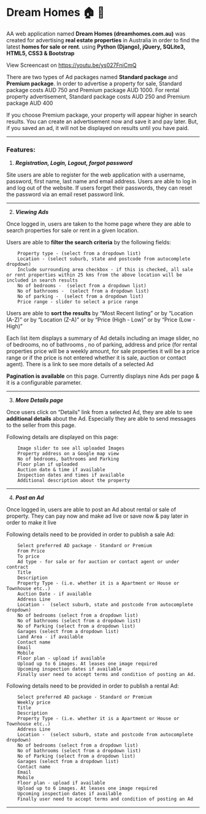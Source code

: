 # Dream Homes :house: :house_with_garden:
AA web application named **Dream Homes (dreamhomes.com.au)** was created  for advertising **real estate properties** in Australia in order to find the latest **homes for sale or rent**. using **Python (Django), jQuery, SQLite3, HTML5, CSS3 &amp; Bootstrap**

View Screencast on https://youtu.be/ys027FniCmQ


There are two types of Ad packages named **Standard package** and **Premium package**. In order to advertise a property for sale,  Standard package costs AUD 750 and Premium package AUD 1000. For rental property advertisement, Standard package costs AUD 250 and Premium package AUD 400

If you choose Premium package, your property will appear higher in search results.
You can create an advertisement now and save it and pay later. But, if you saved an ad, it will not be displayed on results until you have paid.

---

### **Features:**

1. **_Registration, Login, Logout, forgot password_**

Site users are able to register for the web application with a username, password, first name, last name and email address. Users are able to log in and log out of the website. If users forget their passwords, they can reset the password via an email reset password link.

---

2. **_Viewing Ads_**

Once logged in, users are taken to the home page where they are able to search properties for sale or rent in a given location.

Users are able to **filter the search criteria** by the following fields:
```
    Property type - (select from a dropdown list)
    Location - (select suburb, state and postcode from autocomplete dropdown)
    Include surrounding area checkbox - if this is checked, all sale or rent properties within 25 kms from the above location will be included in search results 
    No of bedrooms -  (select from a dropdown list)
    No of bathrooms -  (select from a dropdown list)
    No of parking -  (select from a dropdown list)
    Price range - slider to select a price range
```
Users are able to **sort the results** by “Most Recent listing” or  by “Location (A-Z)” or by “Location (Z-A)”  or by “Price (High - Low)” or by “Price (Low - High)”  

Each list item displays a summary of Ad details including an image slider, no of bedrooms, no of bathrooms , no of parking, address  and price (for rental properties price will be a weekly amount, for sale properties it will be a price range or if the price is not entered whether it is sale, auction or contact agent). There is a link to see more details of a selected Ad

**Pagination is available** on this page. Currently displays nine Ads per page & it is a configurable parameter.

---

3. **_More Details page_**

Once users click on “Details” link from a selected Ad, they are able to see **additional details** about the Ad. Especially they are able to send messages to the seller from this page.

Following details are displayed on this page:
```
    Image slider to see all uploaded Images
    Property address on a Google map view
    No of bedrooms, bathrooms and Parking
    Floor plan if uploaded
    Auction date & time if available 
    Inspection dates and times if available
    Additional description about the property
```
---

4. **_Post an Ad_**

Once logged in, users are able to post an Ad about rental or sale of property. They can pay now and make ad live or save now & pay later in order to make it live

Following details need to be provided in order to publish a sale Ad:
```
    Select preferred AD package - Standard or Premium
    From Price
    To price
    Ad type - for sale or for auction or contact agent or under contract
    Title
    Description
    Property Type - (i.e. whether it is a Apartment or House or Townhouse etc..)
    Auction Date - if available 
    Address Line
    Location -  (select suburb, state and postcode from autocomplete dropdown)
    No of bedrooms (select from a dropdown list)
    No of bathrooms (select from a dropdown list)
    No of Parking (select from a dropdown list)
    Garages (select from a dropdown list)
    Land Area - if available
    Contact name
    Email
    Mobile
    Floor plan - upload if available 
    Upload up to 6 images. At leases one image required
    Upcoming inspection dates if available 
    Finally user need to accept terms and condition of posting an Ad.
```

Following details need to be provided in order to publish a rental Ad:
```
    Select preferred AD package - Standard or Premium
    Weekly price
    Title
    Description
    Property Type - (i.e. whether it is a Apartment or House or Townhouse etc..)
    Address Line
    Location -  (select suburb, state and postcode from autocomplete dropdown)
    No of bedrooms (select from a dropdown list)
    No of bathrooms (select from a dropdown list)
    No of Parking (select from a dropdown list)
    Garages (select from a dropdown list)
    Contact name
    Email
    Mobile
    Floor plan - upload if available 
    Upload up to 6 images. At leases one image required
    Upcoming inspection dates if available 
    Finally user need to accept terms and condition of posting an Ad
```   
---
